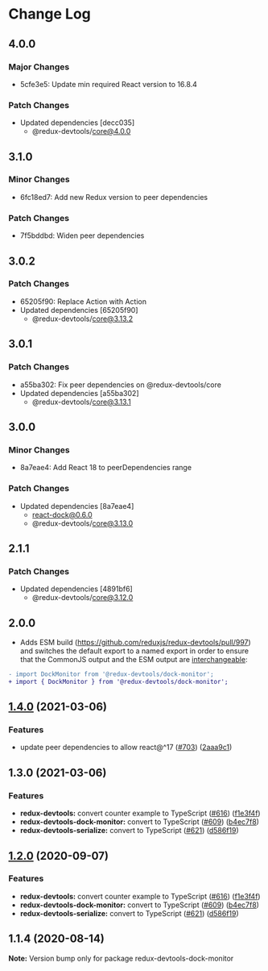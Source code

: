# Change Log

## 4.0.0

### Major Changes

- 5cfe3e5: Update min required React version to 16.8.4

### Patch Changes

- Updated dependencies [decc035]
  - @redux-devtools/core@4.0.0

## 3.1.0

### Minor Changes

- 6fc18ed7: Add new Redux version to peer dependencies

### Patch Changes

- 7f5bddbd: Widen peer dependencies

## 3.0.2

### Patch Changes

- 65205f90: Replace Action<unknown> with Action<string>
- Updated dependencies [65205f90]
  - @redux-devtools/core@3.13.2

## 3.0.1

### Patch Changes

- a55ba302: Fix peer dependencies on @redux-devtools/core
- Updated dependencies [a55ba302]
  - @redux-devtools/core@3.13.1

## 3.0.0

### Minor Changes

- 8a7eae4: Add React 18 to peerDependencies range

### Patch Changes

- Updated dependencies [8a7eae4]
  - react-dock@0.6.0
  - @redux-devtools/core@3.13.0

## 2.1.1

### Patch Changes

- Updated dependencies [4891bf6]
  - @redux-devtools/core@3.12.0

## 2.0.0

- Adds ESM build (https://github.com/reduxjs/redux-devtools/pull/997) and switches the default export to a named export in order to ensure that the CommonJS output and the ESM output are [interchangeable](https://rollupjs.org/guide/en/#outputexports):

```diff
- import DockMonitor from '@redux-devtools/dock-monitor';
+ import { DockMonitor } from '@redux-devtools/dock-monitor';
```

## [1.4.0](https://github.com/reduxjs/redux-devtools/compare/@redux-devtools/dock-monitor@1.3.0...@redux-devtools/dock-monitor@1.4.0) (2021-03-06)

### Features

- update peer dependencies to allow react@^17 ([#703](https://github.com/reduxjs/redux-devtools/issues/703)) ([2aaa9c1](https://github.com/reduxjs/redux-devtools/commit/2aaa9c10a383e3a7ab20b3ab14639781fd7bb2eb))

## 1.3.0 (2021-03-06)

### Features

- **redux-devtools:** convert counter example to TypeScript ([#616](https://github.com/reduxjs/redux-devtools/issues/616)) ([f1e3f4f](https://github.com/reduxjs/redux-devtools/commit/f1e3f4f8340dea288de5229006acf9dc1ef1cccf))
- **redux-devtools-dock-monitor:** convert to TypeScript ([#609](https://github.com/reduxjs/redux-devtools/issues/609)) ([b4ec7f8](https://github.com/reduxjs/redux-devtools/commit/b4ec7f86fc165683bd1e8b5ffc3f0690f670642c))
- **redux-devtools-serialize:** convert to TypeScript ([#621](https://github.com/reduxjs/redux-devtools/issues/621)) ([d586f19](https://github.com/reduxjs/redux-devtools/commit/d586f1955a3648883107f8c981ee17eeb4c013a3))

## [1.2.0](https://github.com/reduxjs/redux-devtools/compare/redux-devtools-dock-monitor@1.1.4...redux-devtools-dock-monitor@1.2.0) (2020-09-07)

### Features

- **redux-devtools:** convert counter example to TypeScript ([#616](https://github.com/reduxjs/redux-devtools/issues/616)) ([f1e3f4f](https://github.com/reduxjs/redux-devtools/commit/f1e3f4f8340dea288de5229006acf9dc1ef1cccf))
- **redux-devtools-dock-monitor:** convert to TypeScript ([#609](https://github.com/reduxjs/redux-devtools/issues/609)) ([b4ec7f8](https://github.com/reduxjs/redux-devtools/commit/b4ec7f86fc165683bd1e8b5ffc3f0690f670642c))
- **redux-devtools-serialize:** convert to TypeScript ([#621](https://github.com/reduxjs/redux-devtools/issues/621)) ([d586f19](https://github.com/reduxjs/redux-devtools/commit/d586f1955a3648883107f8c981ee17eeb4c013a3))

## 1.1.4 (2020-08-14)

**Note:** Version bump only for package redux-devtools-dock-monitor
